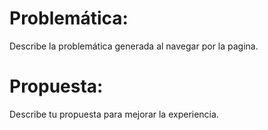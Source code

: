 # Problemática:
Describe la problemática generada al navegar por la pagina.

# Propuesta:
Describe tu propuesta para mejorar la experiencia.
